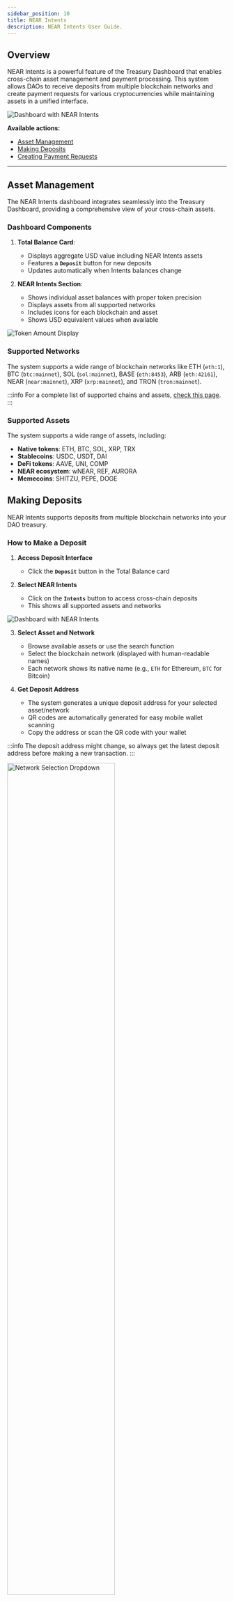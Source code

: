 ```yaml
---
sidebar_position: 10
title: NEAR Intents
description: NEAR Intents User Guide.
---
```


## Overview

NEAR Intents is a powerful feature of the Treasury Dashboard that enables cross-chain asset management and payment processing. This system allows DAOs to receive deposits from multiple blockchain networks and create payment requests for various cryptocurrencies while maintaining assets in a unified interface.

<div class="screenshot">

![Dashboard with NEAR Intents](/img/intents/dashboard.png)

</div>

**Available actions:**

- [Asset Management](#asset-management)
- [Making Deposits](#making-deposits)
- [Creating Payment Requests](#creating-payment-requests)

---

## Asset Management

The NEAR Intents dashboard integrates seamlessly into the Treasury Dashboard, providing a comprehensive view of your cross-chain assets.

### Dashboard Components

1. **Total Balance Card**:
   - Displays aggregate USD value including NEAR Intents assets
   - Features a **`Deposit`** button for new deposits
   - Updates automatically when Intents balances change

2. **NEAR Intents Section**:
   - Shows individual asset balances with proper token precision
   - Displays assets from all supported networks
   - Includes icons for each blockchain and asset
   - Shows USD equivalent values when available

<div class="screenshot">

![Token Amount Display](/img/intents/token-amount-display.png)

</div>

### Supported Networks

The system supports a wide range of blockchain networks like ETH (`eth:1`), BTC  (`btc:mainnet`), SOL  (`sol:mainnet`), BASE  (`eth:8453`), ARB  (`eth:42161`), NEAR  (`near:mainnet`), XRP  (`xrp:mainnet`), and TRON  (`tron:mainnet`).

:::info
For a complete list of supported chains and assets, [check this page](https://docs.near-intents.org/near-intents/chain-address-support).
:::

### Supported Assets

The system supports a wide range of assets, including:
- **Native tokens**: ETH, BTC, SOL, XRP, TRX
- **Stablecoins**: USDC, USDT, DAI
- **DeFi tokens**: AAVE, UNI, COMP
- **NEAR ecosystem**: wNEAR, REF, AURORA
- **Memecoins**: SHITZU, PEPE, DOGE

## Making Deposits

NEAR Intents supports deposits from multiple blockchain networks into your DAO treasury.

### How to Make a Deposit

1. **Access Deposit Interface**
   - Click the **`Deposit`** button in the Total Balance card

2. **Select NEAR Intents**
   - Click on the **`Intents`** button to access cross-chain deposits
   - This shows all supported assets and networks

<div class="screenshot">

![Dashboard with NEAR Intents](/img/intents/deposit.png)

</div>

3. **Select Asset and Network**
   - Browse available assets or use the search function
   - Select the blockchain network (displayed with human-readable names)
   - Each network shows its native name (e.g., `ETH` for Ethereum, `BTC` for Bitcoin)

4. **Get Deposit Address**
   - The system generates a unique deposit address for your selected asset/network
   - QR codes are automatically generated for easy mobile wallet scanning
   - Copy the address or scan the QR code with your wallet

:::info
The deposit address might change, so always get the latest deposit address before making a new transaction.
:::

<div class="screenshot">
<img alt="Network Selection Dropdown" src="/img/intents/net-select.png" width="70%" />
</div>

5. **Complete the Deposit**

   - Send your assets to the provided address
   - Deposits are processed automatically through the bridge infrastructure
   - Assets appear in your dashboard once confirmed on the source network

:::tip
We recommend starting with a small test transaction to ensure everything works correctly before sending the full amount.
:::

## Creating Payment Requests

NEAR Intents enables DAOs to create payment requests that utilize cross-chain assets for disbursements, including:
- **Cross-Chain Payments**: Send BTC, ETH, or other assets to external addresses
- **NEAR Native Payments**: Transfer wNEAR or other NEAR tokens
- **Multi-Asset Support**: Choose from any available asset in your treasury

### Creating a Payment Request

Follow the regular process to [create a payment request](../payments/manage-payments.md#creating-payment-requests):

1. **Access Payment Interface**
   - Navigate to the **`Payments`** section
   - Select **`Create Request`**

2. **Set the Treasury Wallet**
   - Select **`NEAR Intents`**

3. **Configure Payment Details**
   - **Requested Token**: Choose from available Intents assets
   - **Recipient**: Enter the destination address
     - 💡 _The recipient address should be of the chain where the token is. E.g., if the selected token is BTC on the Bitcoin blockchain, then the recipient should also be a Bitcoin chain address._
   - **Amount**: Specify the payment amount
   - **Description**: Add context for the payment

<div class="screenshot">
<img alt="BTC Payment Request" src="/img/intents/btc-payment.png" width="40%" />
</div>
<br />

:::info Address Validation
   - The system validates recipient addresses for the selected network
   - Format checking ensures compatibility with the target blockchain
   - Network-specific validation prevents errors
:::

4. **Submit for Approval**
   - Payment requests follow standard DAO governance processes
   - Council members vote on approval
   - Approved payments are executed automatically

   - Once the payment is approved and executed successfully, the user can see the transaction links in the proposal details page.

<div class="screenshot">
<img alt="Payment Executed" src="/img/intents/payment-executed.jpg" width="70%" />
</div>


## Troubleshooting

Here's a quick reference for troubleshooting common issues:

- **Deposit Not Appearing**
   - Check transaction status on source blockchain
   - Verify minimum confirmation requirements
   - Ensure correct deposit address was used
   - [Contact support](../help/support.md) if delayed beyond expected timeframe

- **Payment Request Failures**
   - Verify sufficient balance in treasury
   - Check recipient address format
   - Ensure network compatibility
   - Review gas fee requirements

- **Balance Display Issues**
   - Refresh the dashboard
   - Check network connectivity
   - Verify RPC endpoint status
   - Clear browser cache if necessary

- **Error Messages**
   - *`Insufficient Balance`*: Treasury lacks required funds for payment
   - *`Invalid Address`*: Recipient address format is incorrect
   - *`Network Mismatch`*: Asset not supported on selected network
